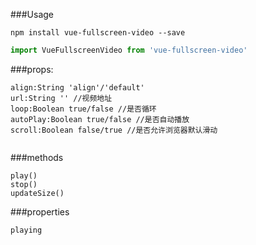 
###Usage
```
npm install vue-fullscreen-video --save
```
```javascript
import VueFullscreenVideo from 'vue-fullscreen-video'
```





###props:
```
align:String 'align'/'default'
url:String '' //视频地址
loop:Boolean true/false //是否循环
autoPlay:Boolean true/false //是否自动播放
scroll:Boolean false/true //是否允许浏览器默认滑动


```
###methods
```
play()
stop()
updateSize()

```
###properties
```
playing

```

